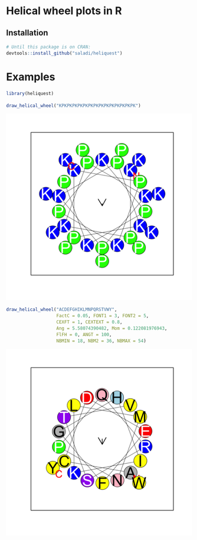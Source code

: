 

# Helical wheel plots in R

## Installation


```r
# Until this package is on CRAN:
devtools::install_github("saladi/heliquest")
```

# Examples


```r
library(heliquest)

draw_helical_wheel("KPKPKPKPKPKPKPKPKPKPKPKPKPKPK")
```

<img src="README_files/figure-html/unnamed-chunk-2-1.png" title="" alt="" width="576" />

```r
draw_helical_wheel("ACDEFGHIKLMNPQRSTVWY",
                   FactC = 0.05, FONT1 = 3, FONT2 = 5,
                   CEXFT = 1, CEXTEXT = 0.8,
                   Ang = 5.58074390482, Mom = 0.122081976943,
                   FlFH = 0, ANGT = 100,
                   NBMIN = 18, NBM2 = 36, NBMAX = 54)
```

<img src="README_files/figure-html/unnamed-chunk-2-2.png" title="" alt="" width="576" />
